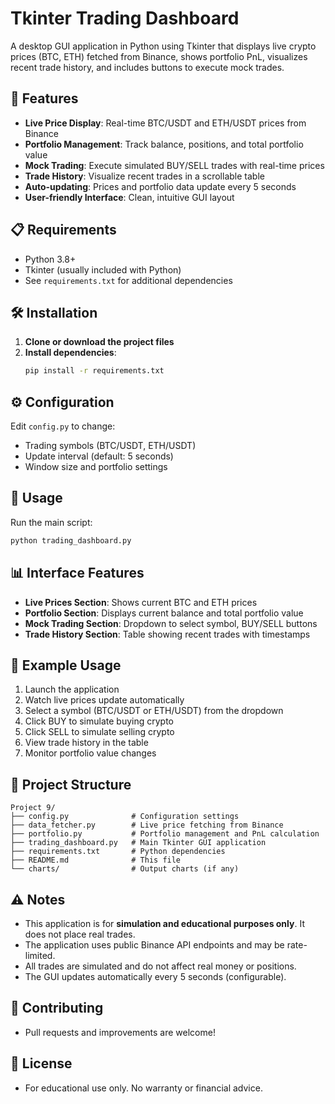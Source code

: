 # Tkinter Trading Dashboard

A desktop GUI application in Python using Tkinter that displays live crypto prices (BTC, ETH) fetched from Binance, shows portfolio PnL, visualizes recent trade history, and includes buttons to execute mock trades.

## 🚀 Features
- **Live Price Display**: Real-time BTC/USDT and ETH/USDT prices from Binance
- **Portfolio Management**: Track balance, positions, and total portfolio value
- **Mock Trading**: Execute simulated BUY/SELL trades with real-time prices
- **Trade History**: Visualize recent trades in a scrollable table
- **Auto-updating**: Prices and portfolio data update every 5 seconds
- **User-friendly Interface**: Clean, intuitive GUI layout

## 📋 Requirements
- Python 3.8+
- Tkinter (usually included with Python)
- See `requirements.txt` for additional dependencies

## 🛠️ Installation
1. **Clone or download the project files**
2. **Install dependencies**:
   ```bash
   pip install -r requirements.txt
   ```

## ⚙️ Configuration
Edit `config.py` to change:
- Trading symbols (BTC/USDT, ETH/USDT)
- Update interval (default: 5 seconds)
- Window size and portfolio settings

## 🎯 Usage
Run the main script:
```bash
python trading_dashboard.py
```

## 📊 Interface Features
- **Live Prices Section**: Shows current BTC and ETH prices
- **Portfolio Section**: Displays current balance and total portfolio value
- **Mock Trading Section**: Dropdown to select symbol, BUY/SELL buttons
- **Trade History Section**: Table showing recent trades with timestamps

## 📝 Example Usage
1. Launch the application
2. Watch live prices update automatically
3. Select a symbol (BTC/USDT or ETH/USDT) from the dropdown
4. Click BUY to simulate buying crypto
5. Click SELL to simulate selling crypto
6. View trade history in the table
7. Monitor portfolio value changes

## 📁 Project Structure
```
Project 9/
├── config.py              # Configuration settings
├── data_fetcher.py        # Live price fetching from Binance
├── portfolio.py           # Portfolio management and PnL calculation
├── trading_dashboard.py   # Main Tkinter GUI application
├── requirements.txt       # Python dependencies
├── README.md              # This file
└── charts/                # Output charts (if any)
```

## ⚠️ Notes
- This application is for **simulation and educational purposes only**. It does not place real trades.
- The application uses public Binance API endpoints and may be rate-limited.
- All trades are simulated and do not affect real money or positions.
- The GUI updates automatically every 5 seconds (configurable).

## 🤝 Contributing
- Pull requests and improvements are welcome!

## 📄 License
- For educational use only. No warranty or financial advice. 